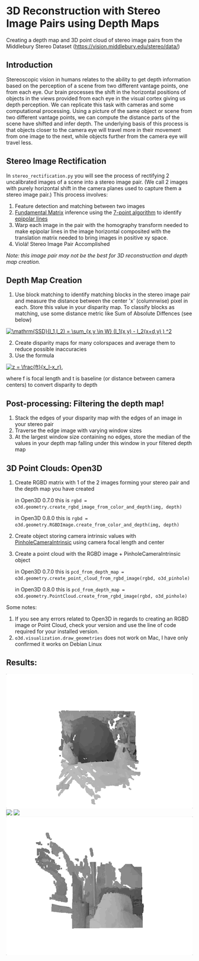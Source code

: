 # 3D Reconstruction with Stereo Image Pairs using Depth Maps
Creating a depth map and 3D point cloud of stereo image pairs from the Middlebury Stereo Dataset (https://vision.middlebury.edu/stereo/data/)

## Introduction
Stereoscopic vision in humans relates to the ability to get depth information based on the perception of a scene from two different vantage points, one 
from each eye. Our brain processes the shift in the horizontal positions of objects in the views provided from each eye in the visual cortex  giving us
depth perception. We can replicate this task with cameras and some computational processing. Using a picture of the same object or scene from two different 
vantage points, we can compute the distance parts of the scene have shifted and infer depth. The underlying basis of this process is that objects closer to 
the camera eye will travel more in their movement from one image to the next, while objects further from the camera eye will travel less.

## Stereo Image Rectification

In `stereo_rectification.py` you will see the process of rectifying 2 uncalibrated images of a scene into a stereo image pair. (We call 2 images with purely
horizontal shift in the camera planes used to capture them a stereo image pair.) This process involves:

1. Feature detection and matching between two images
2. [Fundamental Matrix](https://en.wikipedia.org/wiki/Fundamental_matrix_(computer_vision)) inference using the [7-point algorithm](https://www.cs.unc.edu/~marc/tutorial/node55.html) 
to identify [epipolar lines](https://en.wikipedia.org/wiki/Epipolar_geometry)
3. Warp each image in the pair with the homography transform needed to make epipolar lines in the image horizontal composited with the translation 
matrix needed to bring images in positive xy space.
4. Violá! Stereo Image Pair Accomplished

*Note: this image pair may not be the best for 3D reconstruction and depth map creation.*

## Depth Map Creation

1. Use block matching to identify matching blocks in the stereo image pair and measure the distance between the center 'x' (columnwise) pixel in each. Store this value in your disparity map.
To classify blocks as matching, use some distance metric like Sum of Absolute Diffences (see below)

<a href="https://www.codecogs.com/eqnedit.php?latex=\mathrm{SSD}(I_1,I_2)&space;=&space;\sum_{x,y&space;\in&space;W}&space;(I_1(x,y)&space;-&space;I_2(x&plus;d,y)&space;)&space;^2" target="_blank"><img src="https://latex.codecogs.com/gif.latex?\mathrm{SSD}(I_1,I_2)&space;=&space;\sum_{x,y&space;\in&space;W}&space;(I_1(x,y)&space;-&space;I_2(x&plus;d,y)&space;)&space;^2" title="\mathrm{SSD}(I_1,I_2) = \sum_{x,y \in W} (I_1(x,y) - I_2(x+d,y) ) ^2" /></a>

2. Create disparity maps for many colorspaces and average them to reduce possible inaccuracies
3. Use the formula 

<a href="https://www.codecogs.com/eqnedit.php?latex=z&space;=&space;\frac{ft}{x_l-x_r}," target="_blank"><img src="https://latex.codecogs.com/gif.latex?z&space;=&space;\frac{ft}{x_l-x_r}," title="z = \frac{ft}{x_l-x_r}," /></a>

where f is focal length and t is baseline (or distance between camera centers) to convert disparity to depth

## Post-processing: Filtering the depth map!

1. Stack the edges of your disparity map with the edges of an image in your stereo pair
2. Traverse the edge image with varying window sizes
3. At the largest window size containing no edges, store the median of the values in your depth map falling under this window in your filtered depth map

## 3D Point Clouds: Open3D

1. Create RGBD matrix with 1 of the 2 images forming your stereo pair and the depth map you have created

    in Open3D 0.7.0  this is 
    `rgbd = o3d.geometry.create_rgbd_image_from_color_and_depth(img, depth)`

    in Open3D 0.8.0 this is
    `rgbd = o3d.geometry.RGBDImage.create_from_color_and_depth(img, depth)`

2. Create object storing camera intrinsic values with [PinholeCameraIntrinsic](http://www.open3d.org/docs/release/python_api/open3d.camera.PinholeCameraIntrinsic.html) using camera focal length and center
3. Create a point cloud with the RGBD image + PinholeCameraIntrinsic object

    in Open3D 0.7.0  this is 
    `pcd_from_depth_map = o3d.geometry.create_point_cloud_from_rgbd_image(rgbd, o3d_pinhole)`

    in Open3D 0.8.0 this is
    `pcd_from_depth_map = o3d.geometry.PointCloud.create_from_rgbd_image(rgbd, o3d_pinhole)`

Some notes:

1. If you see any errors related to Open3D in regards to creating an RGBD image or Point Cloud, check your version and use the line of code required for your installed version.
2. `o3d.visualization.draw_geometries` does not work on Mac, I have only confirmed it works on Debian Linux

## Results:

![](https://github.com/cranberrymuffin/depth-mapping/blob/main/results/large_bowling.gif)
![](https://github.com/cranberrymuffin/depth-mapping/blob/main/results/tsukuba_large.gif)
![](https://github.com/cranberrymuffin/depth-mapping/blob/main/results/large_midd.gif)
![](https://github.com/cranberrymuffin/depth-mapping/blob/main/results/large_lampshade.gif)
